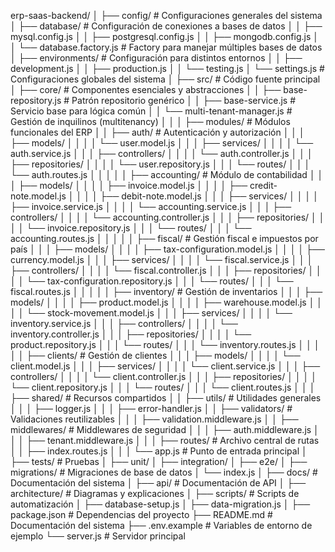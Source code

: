 erp-saas-backend/
│
├── config/                          # Configuraciones generales del sistema
│   ├── database/                     # Configuración de conexiones a bases de datos
│   │   ├── mysql.config.js
│   │   ├── postgresql.config.js
│   │   ├── mongodb.config.js
│   │   └── database.factory.js       # Factory para manejar múltiples bases de datos
│   ├── environments/                  # Configuración para distintos entornos
│   │   ├── development.js
│   │   ├── production.js
│   │   └── testing.js
│   └── settings.js                    # Configuraciones globales del sistema
│
├── src/                              # Código fuente principal
│   ├── core/                         # Componentes esenciales y abstracciones
│   │   ├── base-repository.js        # Patrón repositorio genérico
│   │   ├── base-service.js           # Servicio base para lógica común
│   │   └── multi-tenant-manager.js   # Gestión de inquilinos (multitenancy)
│   │
│   ├── modules/                      # Módulos funcionales del ERP
│   │   ├── auth/                     # Autenticación y autorización
│   │   │   ├── models/
│   │   │   │   └── user.model.js
│   │   │   ├── services/
│   │   │   │   └── auth.service.js
│   │   │   ├── controllers/
│   │   │   │   └── auth.controller.js
│   │   │   ├── repositories/
│   │   │   │   └── user.repository.js
│   │   │   └── routes/
│   │   │       └── auth.routes.js
│   │   │
│   │   ├── accounting/               # Módulo de contabilidad
│   │   │   ├── models/
│   │   │   │   ├── invoice.model.js
│   │   │   │   ├── credit-note.model.js
│   │   │   │   ├── debit-note.model.js
│   │   │   ├── services/
│   │   │   │   ├── invoice.service.js
│   │   │   │   └── accounting.service.js
│   │   │   ├── controllers/
│   │   │   │   └── accounting.controller.js
│   │   │   ├── repositories/
│   │   │   │   └── invoice.repository.js
│   │   │   └── routes/
│   │   │       └── accounting.routes.js
│   │   │
│   │   ├── fiscal/                   # Gestión fiscal e impuestos por país
│   │   │   ├── models/
│   │   │   │   ├── tax-configuration.model.js
│   │   │   │   ├── currency.model.js
│   │   │   ├── services/
│   │   │   │   └── fiscal.service.js
│   │   │   ├── controllers/
│   │   │   │   └── fiscal.controller.js
│   │   │   ├── repositories/
│   │   │   │   └── tax-configuration.repository.js
│   │   │   └── routes/
│   │   │       └── fiscal.routes.js
│   │   │
│   │   ├── inventory/                # Gestión de inventarios
│   │   │   ├── models/
│   │   │   │   ├── product.model.js
│   │   │   │   ├── warehouse.model.js
│   │   │   │   └── stock-movement.model.js
│   │   │   ├── services/
│   │   │   │   └── inventory.service.js
│   │   │   ├── controllers/
│   │   │   │   └── inventory.controller.js
│   │   │   ├── repositories/
│   │   │   │   └── product.repository.js
│   │   │   └── routes/
│   │   │       └── inventory.routes.js
│   │   │
│   │   ├── clients/                  # Gestión de clientes
│   │   │   ├── models/
│   │   │   │   └── client.model.js
│   │   │   ├── services/
│   │   │   │   └── client.service.js
│   │   │   ├── controllers/
│   │   │   │   └── client.controller.js
│   │   │   ├── repositories/
│   │   │   │   └── client.repository.js
│   │   │   └── routes/
│   │   │       └── client.routes.js
│   │
│   ├── shared/                       # Recursos compartidos
│   │   ├── utils/                    # Utilidades generales
│   │   │   ├── logger.js
│   │   │   ├── error-handler.js
│   │   ├── validators/               # Validaciones reutilizables
│   │   │   ├── validation.middleware.js
│   │   ├── middlewares/              # Middlewares de seguridad
│   │   │   ├── auth.middleware.js
│   │   │   ├── tenant.middleware.js
│   │
│   ├── routes/                       # Archivo central de rutas
│   │   ├── index.routes.js
│   │
│   └── app.js                        # Punto de entrada principal
│
├── tests/                            # Pruebas
│   ├── unit/
│   ├── integration/
│   ├── e2e/
│
├── migrations/                       # Migraciones de base de datos
│   └── index.js
│
├── docs/                             # Documentación del sistema
│   ├── api/                          # Documentación de API
│   ├── architecture/                 # Diagramas y explicaciones
│
├── scripts/                          # Scripts de automatización
│   ├── database-setup.js
│   ├── data-migration.js
│
├── package.json                      # Dependencias del proyecto
├── README.md                         # Documentación del sistema
├── .env.example                      # Variables de entorno de ejemplo
└── server.js                         # Servidor principal
